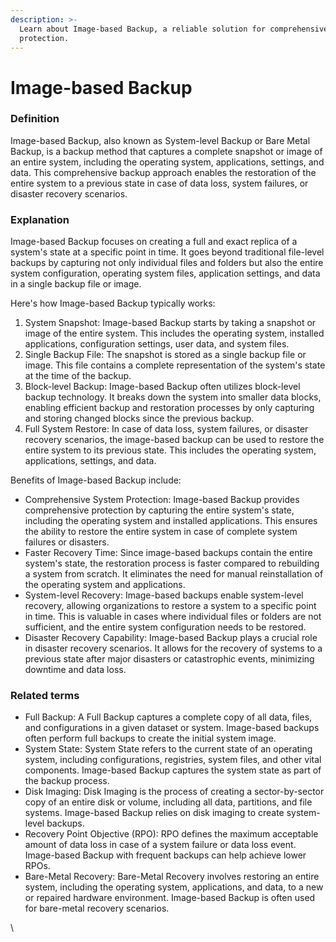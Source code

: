 ```yaml
---
description: >-
  Learn about Image-based Backup, a reliable solution for comprehensive data
  protection.
---
```


# Image-based Backup

### Definition

Image-based Backup, also known as System-level Backup or Bare Metal Backup, is a backup method that captures a complete snapshot or image of an entire system, including the operating system, applications, settings, and data. This comprehensive backup approach enables the restoration of the entire system to a previous state in case of data loss, system failures, or disaster recovery scenarios.

### Explanation

Image-based Backup focuses on creating a full and exact replica of a system's state at a specific point in time. It goes beyond traditional file-level backups by capturing not only individual files and folders but also the entire system configuration, operating system files, application settings, and data in a single backup file or image.

Here's how Image-based Backup typically works:

1. System Snapshot: Image-based Backup starts by taking a snapshot or image of the entire system. This includes the operating system, installed applications, configuration settings, user data, and system files.
2. Single Backup File: The snapshot is stored as a single backup file or image. This file contains a complete representation of the system's state at the time of the backup.
3. Block-level Backup: Image-based Backup often utilizes block-level backup technology. It breaks down the system into smaller data blocks, enabling efficient backup and restoration processes by only capturing and storing changed blocks since the previous backup.
4. Full System Restore: In case of data loss, system failures, or disaster recovery scenarios, the image-based backup can be used to restore the entire system to its previous state. This includes the operating system, applications, settings, and data.

Benefits of Image-based Backup include:

* Comprehensive System Protection: Image-based Backup provides comprehensive protection by capturing the entire system's state, including the operating system and installed applications. This ensures the ability to restore the entire system in case of complete system failures or disasters.
* Faster Recovery Time: Since image-based backups contain the entire system's state, the restoration process is faster compared to rebuilding a system from scratch. It eliminates the need for manual reinstallation of the operating system and applications.
* System-level Recovery: Image-based backups enable system-level recovery, allowing organizations to restore a system to a specific point in time. This is valuable in cases where individual files or folders are not sufficient, and the entire system configuration needs to be restored.
* Disaster Recovery Capability: Image-based Backup plays a crucial role in disaster recovery scenarios. It allows for the recovery of systems to a previous state after major disasters or catastrophic events, minimizing downtime and data loss.

### Related terms

* Full Backup: A Full Backup captures a complete copy of all data, files, and configurations in a given dataset or system. Image-based backups often perform full backups to create the initial system image.
* System State: System State refers to the current state of an operating system, including configurations, registries, system files, and other vital components. Image-based Backup captures the system state as part of the backup process.
* Disk Imaging: Disk Imaging is the process of creating a sector-by-sector copy of an entire disk or volume, including all data, partitions, and file systems. Image-based Backup relies on disk imaging to create system-level backups.
* Recovery Point Objective (RPO): RPO defines the maximum acceptable amount of data loss in case of a system failure or data loss event. Image-based Backup with frequent backups can help achieve lower RPOs.
* Bare-Metal Recovery: Bare-Metal Recovery involves restoring an entire system, including the operating system, applications, and data, to a new or repaired hardware environment. Image-based Backup is often used for bare-metal recovery scenarios.

\
